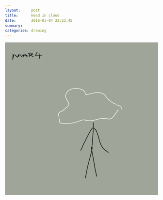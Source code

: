 ```yaml
---
layout:     post
title:      head in cloud
date:       2016-03-04 22:23:45
summary:    
categories: drawing
---
```

![head in cloud](/images/diary/head-in-cloud.png "HECK, don't be a technician.")
